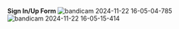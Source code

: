 **Sign In/Up Form**
![bandicam 2024-11-22 16-05-04-785](https://github.com/user-attachments/assets/c7d01408-56bd-4fc0-b548-d04dbf427313)
![bandicam 2024-11-22 16-05-15-414](https://github.com/user-attachments/assets/6402977e-9f2f-4c94-a8b7-612dc0382ec5)

